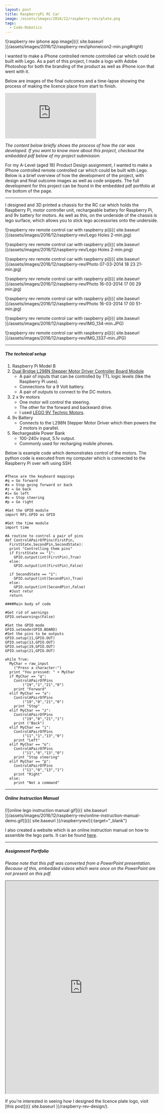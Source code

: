 ```yaml
---
layout: post
title: RaspberryPi RC Car
image: /assets/images/2016/12/raspberry-rev/plate.png
tags:
  - Code-Robotics
---
```


![raspberry rev iphone app image]({{ site.baseurl }}/assets/images/2016/12/raspberry-rev/iphoneicon2-min.png#right)

I wanted to make a iPhone controlled remote controlled car which could be built with Lego. As a part of this project, I made a logo with Adobe Photoshop for both the branding of the product as well as iPhone icon that went with it.

Below are images of the final outcomes and a time-lapse showing the process of making the licence place from start to finish.

<iframe src='https://www.youtube.com/embed/yhOUE-xUgZ8?autoplay=1&loop=1' frameborder='0' allowfullscreen></iframe>

_The content below briefly shows the process of how the car was developed. If you want to know more about this project, checkout the embedded pdf below of my project submission._

For my A-Level (aged 18) Product Design assignment, I wanted to make a iPhone controlled remote controlled car which could be built with Lego. Below is a brief overview of how the development of the project, with design and final outcome images as well as code snippets. The full development for this project can be found in the embedded pdf portfolio at the bottom of the page.

---

I designed and 3D printed a chassis for the RC car which holds the Raspberry Pi, motor controller unit, rechargeable battery for Raspberry Pi, and 9v battery for motors. As well as this, on the underside of the chassis is lego surface, which allows you to stick lego accessories onto the underside.

![raspberry rev remote control car with raspberry pi]({{ site.baseurl }}/assets/images/2016/12/raspberry-rev/Lego Holes 2-min.jpg)

![raspberry rev remote control car with raspberry pi]({{ site.baseurl }}/assets/images/2016/12/raspberry-rev/Lego Holes 2-min.png)

![raspberry rev remote control car with raspberry pi]({{ site.baseurl }}/assets/images/2016/12/raspberry-rev/Photo 07-03-2014 18 23 21-min.jpg)

![raspberry rev remote control car with raspberry pi]({{ site.baseurl }}/assets/images/2016/12/raspberry-rev/Photo 16-03-2014 17 00 29 min.jpg)

![raspberry rev remote control car with raspberry pi]({{ site.baseurl }}/assets/images/2016/12/raspberry-rev/Photo 16-03-2014 17 00 51-min.jpg)

![raspberry rev remote control car with raspberry pi]({{ site.baseurl }}/assets/images/2016/12/raspberry-rev/IMG_134-min.JPG)

![raspberry rev remote control car with raspberry pi]({{ site.baseurl }}/assets/images/2016/12/raspberry-rev/IMG_1337-min.JPG)

---

##### The technical setup

1. Raspberry Pi Model B
2. [Dual Bridge L298N Stepper Motor Driver Controller Board Module](http://www.ebay.co.uk/sch/items/?_nkw=l298n&_sacat=&_ex_kw=&_mPrRngCbx=1&_udlo=&_udhi=&_sop=12&_fpos=&_fspt=1&_sadis=&LH_CAds=&clk_rvr_id=1146263434105&rmvSB=true)
   - A pair of inputs that can be controlled by TTL logic levels (like the Raspberry Pi uses).
   - Connections for a 9 Volt battery.
   - A pair of outputs to connect to the DC motors.
3. 2 x 9v motors
   - One motor will control the steering.
   - The other for the forward and backward drive.
   - I used [LEGO 9V Technic Motors](http://www.philohome.com/motors/motorcomp.htm).
4. 9v Battery
   - Connects to the L298N Stepper Motor Driver which then powers the 2 motors in parallel.
5. Rechargeable Power Bank
   - 100-240v input, 5.1v output.
   - Commonly used for recharging mobile phones.

Below is example code which demonstrates control of the motors. The python code is executed from my computer which is connected to the Raspberry Pi over wifi using SSH.

<pre><code>
#These are the keyboard mappings
#q = Go forward
#a = Stop going forward or back
#z = Go back
#i= Go left
#o = Stop steering
#p = Go right

#Get the GPIO module
import RPi.GPIO as GPIO

#Get the time module
import time

#A routine to control a pair of pins
def ControlAPairOfPins(FirstPin,
  FirstState,SecondPin,SecondState):
  print "Controlling them pins"
  if FirstState == "1":
    GPIO.output(int(FirstPin),True)
  else:
    GPIO.output(int(FirstPin),False)

  if SecondState == "1":
    GPIO.output(int(SecondPin),True)
  else:
    GPIO.output(int(SecondPin),False)
  #Just retur
  return

####Main body of code

#Get rid of warnings
GPIO.setwarnings(False)

#Set the GPIO mode
GPIO.setmode(GPIO.BOARD)
#Set the pins to be outputs
GPIO.setup(11,GPIO.OUT)
GPIO.setup(13,GPIO.OUT)
GPIO.setup(19,GPIO.OUT)
GPIO.setup(21,GPIO.OUT)

while True:
  MyChar = raw_input
  	("Press a character:")
  print "You pressed: " + MyChar
  if MyChar == "q":
    ControlAPairOfPins
    	("19","1","21","0")
    print "Forward"
  elif MyChar == "a":
    ControlAPairOfPins
    	("19","0","21","0")
    print "Stop"
  elif MyChar == "z":
    ControlAPairOfPins
    	("19","0","21","1")
    print ("Back")
  elif MyChar == "i":
    ControlAPairOfPins
    	("11","1","13","0")
    print "Left"
  elif MyChar == "o":
    ControlAPairOfPins
    	("11","0","13","0")
    print "Stop steering"
  elif MyChar == "p":
    ControlAPairOfPins
    	("11","0","13","1")
    print "Right"
  else:
    print "Not a command"
</code></pre>

---

##### Online Instruction Manual

[![online lego instruction manual gif]({{ site.baseurl }}/assets/images/2016/12/raspberry-rev/online-instruction-manual-demo.gif)]({{ site.baseurl }}/raspberryrev/){:target="\_blank"}

I also created a website which is an online instruction manual on how to assemble the lego parts. It can be found [here]({{site.baseurl}}/raspberryrev/).

---

##### Assignment Portfolio

_Please note that this pdf was converted from a PowerPoint presentation. Because of this, embedded videos which were once on the PowerPoint are not present on this pdf._

<iframe src="https://drive.google.com/file/d/12PGgeOfXM18eEWkQ1XWbkHWc1_-TlZvA/preview" width="100%" height="700"></iframe>

If you're interested in seeing how I designed the licence plate logo, visit [this post]({{ site.baseurl }}/raspberry-rev-design/).
